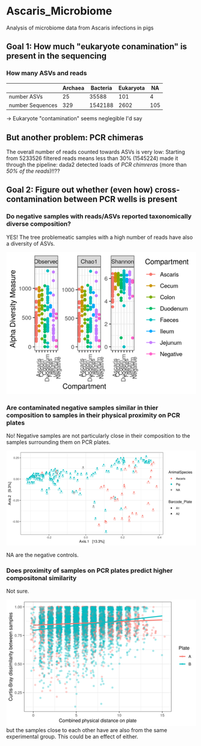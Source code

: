 # Ascaris_Microbiome
Analysis of microbiome data from Ascaris infections in pigs

## Goal 1: How much "eukaryote conamination" is present in the sequencing 

### How many ASVs and reads

|    |Archaea   | Bacteria  |Eukaryota   |  NA |
|---|---|---|---|---|
|number ASVs   | 25  | 35588  |101   | 4  |
|number Sequences   | 329  | 1542188  |2602   | 105  |
                      
-> Eukaryote "contamination" seems neglegible I'd say

## But another problem:  PCR chimeras 

The overall number of reads counted towards ASVs is very low: Starting
from 5233526 filtered reads means less than 30% (1545224) made it
through the pipeline: dada2 detected loads of *PCR chimreras* (more than
*50% of the reads*)!!??

## Goal 2: Figure out whether (even how) cross-contamination between PCR wells is present 

### Do negative samples with reads/ASVs reported taxonomically diverse composition?

YES! The tree problemeatic samples with a high number of reads have
also a diversity of ASVs.

![See this figure](https://github.com/VictorHJD/Ascaris_Microbiome/blob/master/Figures/Alphadiv_PCoA.png)

### Are contaminated negative samples similar in thier composition to samples in their physical proximity on PCR plates

No! Negative samples are not particularly close in their composition to the samples surrounding them on PCR plates. 
 
![See this figure](https://github.com/VictorHJD/Ascaris_Microbiome/blob/master/Figures/Betadiv_PCoA_label.png)

NA are the negative controls.

### Does proximity of samples on PCR plates predict higher compositonal similarity

Not sure. 

![This seems to suggest,](https://github.com/VictorHJD/Ascaris_Microbiome/blob/master/Figures/CombiPCR_vs_bray.png) but the samples close to each other have are also from the same experimental group. This could be an effect of either. 








